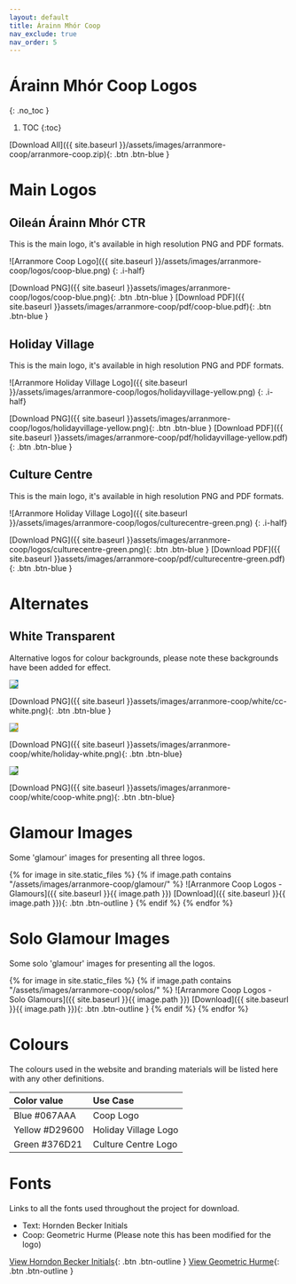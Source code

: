 ```yaml
---
layout: default
title: Árainn Mhór Coop
nav_exclude: true
nav_order: 5
---
```


# Árainn Mhór Coop Logos

{: .no_toc }

1. TOC
{:toc}

[Download All]({{ site.baseurl }}/assets/images/arranmore-coop/arranmore-coop.zip){: .btn .btn-blue }

# Main Logos

## Oileán Árainn Mhór CTR

This is the main logo, it's available in high resolution PNG and PDF formats.

![Arranmore Coop Logo]({{ site.baseurl }}/assets/images/arranmore-coop/logos/coop-blue.png)
{: .i-half}

[Download PNG]({{ site.baseurl }}assets/images/arranmore-coop/logos/coop-blue.png){: .btn .btn-blue }
[Download PDF]({{ site.baseurl }}assets/images/arranmore-coop/pdf/coop-blue.pdf){: .btn .btn-blue }

## Holiday Village

This is the main logo, it's available in high resolution PNG and PDF formats.

![Arranmore Holiday Village Logo]({{ site.baseurl }}/assets/images/arranmore-coop/logos/holidayvillage-yellow.png)
{: .i-half}

[Download PNG]({{ site.baseurl }}assets/images/arranmore-coop/logos/holidayvillage-yellow.png){: .btn .btn-blue }
[Download PDF]({{ site.baseurl }}assets/images/arranmore-coop/pdf/holidayvillage-yellow.pdf){: .btn .btn-blue }

## Culture Centre

This is the main logo, it's available in high resolution PNG and PDF formats.

![Arranmore Holiday Village Logo]({{ site.baseurl }}/assets/images/arranmore-coop/logos/culturecentre-green.png)
{: .i-half}

[Download PNG]({{ site.baseurl }}assets/images/arranmore-coop/logos/culturecentre-green.png){: .btn .btn-blue }
[Download PDF]({{ site.baseurl }}assets/images/arranmore-coop/pdf/culturecentre-green.pdf){: .btn .btn-blue }

# Alternates

## White Transparent

Alternative logos for colour backgrounds, please note these backgrounds have been added for effect.

<img class="i-quarter p-2" style="background-color:#067AAA" src="{{ site.baseurl }}assets/images/arranmore-coop/white/cc-white.png">

[Download PNG]({{ site.baseurl }}assets/images/arranmore-coop/white/cc-white.png){: .btn .btn-blue }

<img class="i-quarter p-2"  style="background-color:#D29600" src="{{ site.baseurl }}assets/images/arranmore-coop/white/holiday-white.png">

[Download PNG]({{ site.baseurl }}assets/images/arranmore-coop/white/holiday-white.png){: .btn .btn-blue}

<img class="i-quarter p-2" style="background-color:#376D21;" src="{{ site.baseurl }}assets/images/arranmore-coop/white/coop-white.png" >

[Download PNG]({{ site.baseurl }}assets/images/arranmore-coop/white/coop-white.png){: .btn .btn-blue}

# Glamour Images

Some 'glamour' images for presenting all three logos.

{% for image in site.static_files %}
{% if image.path contains "/assets/images/arranmore-coop/glamour/" %}
![Arranmore Coop Logos - Glamours]({{ site.baseurl }}{{ image.path }})
[Download]({{ site.baseurl }}{{ image.path }}){: .btn .btn-outline }
{% endif %}
{% endfor %}

# Solo Glamour Images

Some solo 'glamour' images for presenting all the logos.

{% for image in site.static_files %}
{% if image.path contains "/assets/images/arranmore-coop/solos/" %}
![Arranmore Coop Logos - Solo Glamours]({{ site.baseurl }}{{ image.path }})
[Download]({{ site.baseurl }}{{ image.path }}){: .btn .btn-outline }
{% endif %}
{% endfor %}

# Colours

The colours used in the website and branding materials will be listed here with any other definitions.

| Color value                                                                                                    | Use Case             |
| :------------------------------------------------------------------------------------------------------------- | :------------------- |
| <span class="d-inline-block p-2 mr-1 v-align-middle" style="background-color:#067AAA " ></span> Blue #067AAA   | Coop Logo            |
| <span class="d-inline-block p-2 mr-1 v-align-middle" style="background-color:#D29600 " ></span> Yellow #D29600 | Holiday Village Logo |
| <span class="d-inline-block p-2 mr-1 v-align-middle" style="background-color:#376D21" ></span> Green #376D21   | Culture Centre Logo  |

# Fonts

Links to all the fonts used throughout the project for download.

-   Text: Hornden Becker Initials
-   Coop: Geometric Hurme (Please note this has been modified for the logo)

[View Horndon Becker Initials](https://fontsgeek.com/fonts/Horndon-Becker-Initials-Regular){: .btn .btn-outline }
[View Geometric Hurme](https://www.freefonts.io/hurme-geometric-sans-font-free/){: .btn .btn-outline }
